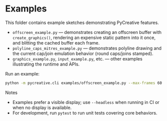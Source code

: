 # Examples

This folder contains example sketches demonstrating PyCreative features.

- `offscreen_example.py` — demonstrates creating an offscreen buffer with `create_graphics()`, rendering an expensive static pattern into it once, and blitting the cached buffer each frame.
- `polyline_caps_mitres_example.py` — demonstrates polyline drawing and the current cap/join emulation behavior (round caps/joins stamped).
- `graphics_example.py`, `input_example.py`, etc. — other examples illustrating the runtime and APIs.

Run an example:

```bash
python -m pycreative.cli examples/offscreen_example.py --max-frames 60
```

Notes

- Examples prefer a visible display; use `--headless` when running in CI or when no display is available.
- For development, run `pytest` to run unit tests covering core behaviors.
